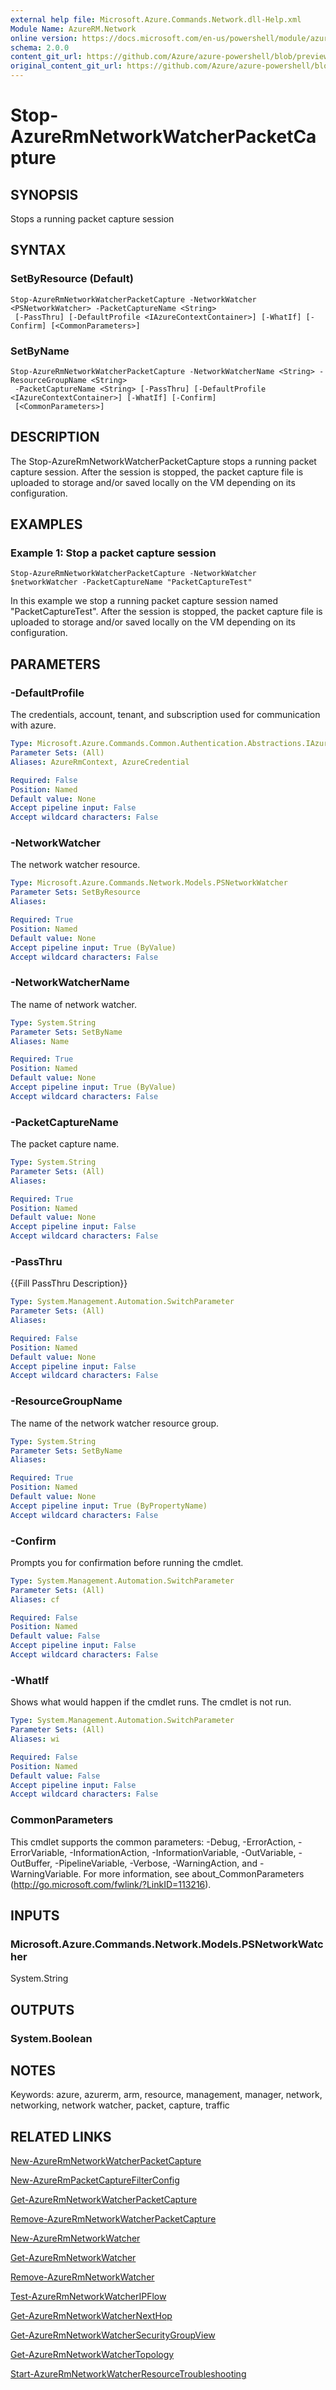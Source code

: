 ```yaml
---
external help file: Microsoft.Azure.Commands.Network.dll-Help.xml
Module Name: AzureRM.Network
online version: https://docs.microsoft.com/en-us/powershell/module/azurerm.network/stop-azurermnetworkwatcherpacketcapture
schema: 2.0.0
content_git_url: https://github.com/Azure/azure-powershell/blob/preview/src/ResourceManager/Network/Commands.Network/help/Stop-AzureRmNetworkWatcherPacketCapture.md
original_content_git_url: https://github.com/Azure/azure-powershell/blob/preview/src/ResourceManager/Network/Commands.Network/help/Stop-AzureRmNetworkWatcherPacketCapture.md
---
```


# Stop-AzureRmNetworkWatcherPacketCapture

## SYNOPSIS
Stops a running packet capture session

## SYNTAX

### SetByResource (Default)
```
Stop-AzureRmNetworkWatcherPacketCapture -NetworkWatcher <PSNetworkWatcher> -PacketCaptureName <String>
 [-PassThru] [-DefaultProfile <IAzureContextContainer>] [-WhatIf] [-Confirm] [<CommonParameters>]
```

### SetByName
```
Stop-AzureRmNetworkWatcherPacketCapture -NetworkWatcherName <String> -ResourceGroupName <String>
 -PacketCaptureName <String> [-PassThru] [-DefaultProfile <IAzureContextContainer>] [-WhatIf] [-Confirm]
 [<CommonParameters>]
```

## DESCRIPTION
The Stop-AzureRmNetworkWatcherPacketCapture stops a running packet capture session. After the session is stopped, the packet capture file is uploaded to storage and/or saved locally on the VM depending on its configuration.

## EXAMPLES

### Example 1: Stop a packet capture session
```
Stop-AzureRmNetworkWatcherPacketCapture -NetworkWatcher $networkWatcher -PacketCaptureName "PacketCaptureTest"
```

In this example we stop a running packet capture session named "PacketCaptureTest". After the session is stopped, the packet capture file is uploaded to storage and/or saved locally on the VM depending on its configuration.

## PARAMETERS

### -DefaultProfile
The credentials, account, tenant, and subscription used for communication with azure.

```yaml
Type: Microsoft.Azure.Commands.Common.Authentication.Abstractions.IAzureContextContainer
Parameter Sets: (All)
Aliases: AzureRmContext, AzureCredential

Required: False
Position: Named
Default value: None
Accept pipeline input: False
Accept wildcard characters: False
```

### -NetworkWatcher
The network watcher resource.

```yaml
Type: Microsoft.Azure.Commands.Network.Models.PSNetworkWatcher
Parameter Sets: SetByResource
Aliases:

Required: True
Position: Named
Default value: None
Accept pipeline input: True (ByValue)
Accept wildcard characters: False
```

### -NetworkWatcherName
The name of network watcher.

```yaml
Type: System.String
Parameter Sets: SetByName
Aliases: Name

Required: True
Position: Named
Default value: None
Accept pipeline input: True (ByValue)
Accept wildcard characters: False
```

### -PacketCaptureName
The packet capture name.

```yaml
Type: System.String
Parameter Sets: (All)
Aliases:

Required: True
Position: Named
Default value: None
Accept pipeline input: False
Accept wildcard characters: False
```

### -PassThru
{{Fill PassThru Description}}

```yaml
Type: System.Management.Automation.SwitchParameter
Parameter Sets: (All)
Aliases:

Required: False
Position: Named
Default value: None
Accept pipeline input: False
Accept wildcard characters: False
```

### -ResourceGroupName
The name of the network watcher resource group.

```yaml
Type: System.String
Parameter Sets: SetByName
Aliases:

Required: True
Position: Named
Default value: None
Accept pipeline input: True (ByPropertyName)
Accept wildcard characters: False
```

### -Confirm
Prompts you for confirmation before running the cmdlet.

```yaml
Type: System.Management.Automation.SwitchParameter
Parameter Sets: (All)
Aliases: cf

Required: False
Position: Named
Default value: False
Accept pipeline input: False
Accept wildcard characters: False
```

### -WhatIf
Shows what would happen if the cmdlet runs.
The cmdlet is not run.

```yaml
Type: System.Management.Automation.SwitchParameter
Parameter Sets: (All)
Aliases: wi

Required: False
Position: Named
Default value: False
Accept pipeline input: False
Accept wildcard characters: False
```

### CommonParameters
This cmdlet supports the common parameters: -Debug, -ErrorAction, -ErrorVariable, -InformationAction, -InformationVariable, -OutVariable, -OutBuffer, -PipelineVariable, -Verbose, -WarningAction, and -WarningVariable. For more information, see about_CommonParameters (http://go.microsoft.com/fwlink/?LinkID=113216).

## INPUTS

### Microsoft.Azure.Commands.Network.Models.PSNetworkWatcher
System.String

## OUTPUTS

### System.Boolean

## NOTES
Keywords: azure, azurerm, arm, resource, management, manager, network, networking, network watcher, packet, capture, traffic

## RELATED LINKS

[New-AzureRmNetworkWatcherPacketCapture](./New-AzureRmNetworkWatcherPacketCapture.md)

[New-AzureRmPacketCaptureFilterConfig](./New-AzureRmPacketCaptureFilterConfig.md)

[Get-AzureRmNetworkWatcherPacketCapture](./Get-AzureRmNetworkWatcherPacketCapture.md)

[Remove-AzureRmNetworkWatcherPacketCapture](./Remove-AzureRmNetworkWatcherPacketCapture.md)

[New-AzureRmNetworkWatcher](./New-AzureRmNetworkWatcher.md)

[Get-AzureRmNetworkWatcher](./Get-AzureRmNetworkWatcher.md)

[Remove-AzureRmNetworkWatcher](./Remove-AzureRmNetworkWatcher.md)

[Test-AzureRmNetworkWatcherIPFlow](./Test-AzureRmNetworkWatcherIPFlow.md)

[Get-AzureRmNetworkWatcherNextHop](./Get-AzureRmNetworkWatcherNextHop.md)

[Get-AzureRmNetworkWatcherSecurityGroupView](./Get-AzureRmNetworkWatcherSecurityGroupView.md)

[Get-AzureRmNetworkWatcherTopology](./Get-AzureRmNetworkWatcherTopology.md)

[Start-AzureRmNetworkWatcherResourceTroubleshooting](./Start-AzureRmNetworkWatcherResourceTroubleshooting.md)
